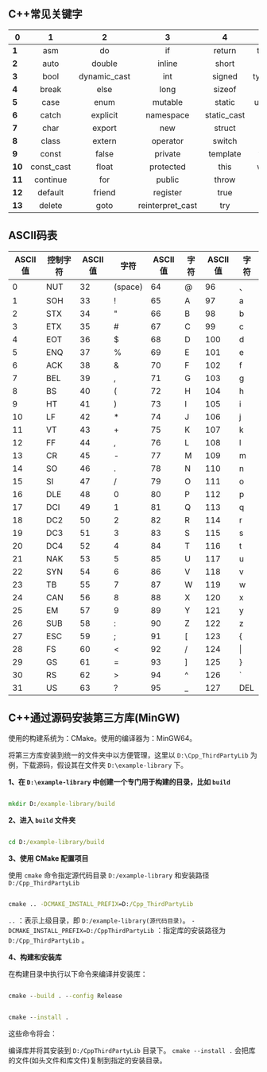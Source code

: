 ## C++常见关键字

| 0      |     1      |      2       |        3         |      4      |    5     |
| ------ | :--------: | :----------: | :--------------: | :---------: | :------: |
| **1**  |    asm     |      do      |        if        |   return    | typedef  |
| **2**  |    auto    |    double    |      inline      |    short    |  typeid  |
| **3**  |    bool    | dynamic_cast |       int        |   signed    | typename |
| **4**  |   break    |     else     |       long       |   sizeof    |  union   |
| **5**  |    case    |     enum     |     mutable      |   static    | unsigned |
| **6**  |   catch    |   explicit   |    namespace     | static_cast |  using   |
| **7**  |    char    |    export    |       new        |   struct    | virtual  |
| **8**  |   class    |    extern    |     operator     |   switch    |   void   |
| **9**  |   const    |    false     |     private      |  template   | volatile |
| **10** | const_cast |    float     |    protected     |    this     | wchar_t  |
| **11** |  continue  |     for      |      public      |    throw    |  while   |
| **12** |  default   |    friend    |     register     |    true     |          |
| **13** |   delete   |     goto     | reinterpret_cast |     try     |          |

## ASCII码表

| **ASCII**值 | **控制字符** | **ASCII**值 | **字符** | **ASCII**值 | **字符** | **ASCII**值 | **字符** |
| ----------- | ------------ | ----------- | -------- | ----------- | -------- | ----------- | -------- |
| 0           | NUT          | 32          | (space)  | 64          | @        | 96          | 、       |
| 1           | SOH          | 33          | !        | 65          | A        | 97          | a        |
| 2           | STX          | 34          | "        | 66          | B        | 98          | b        |
| 3           | ETX          | 35          | #        | 67          | C        | 99          | c        |
| 4           | EOT          | 36          | $        | 68          | D        | 100         | d        |
| 5           | ENQ          | 37          | %        | 69          | E        | 101         | e        |
| 6           | ACK          | 38          | &        | 70          | F        | 102         | f        |
| 7           | BEL          | 39          | ,        | 71          | G        | 103         | g        |
| 8           | BS           | 40          | (        | 72          | H        | 104         | h        |
| 9           | HT           | 41          | )        | 73          | I        | 105         | i        |
| 10          | LF           | 42          | *        | 74          | J        | 106         | j        |
| 11          | VT           | 43          | +        | 75          | K        | 107         | k        |
| 12          | FF           | 44          | ,        | 76          | L        | 108         | l        |
| 13          | CR           | 45          | -        | 77          | M        | 109         | m        |
| 14          | SO           | 46          | .        | 78          | N        | 110         | n        |
| 15          | SI           | 47          | /        | 79          | O        | 111         | o        |
| 16          | DLE          | 48          | 0        | 80          | P        | 112         | p        |
| 17          | DCI          | 49          | 1        | 81          | Q        | 113         | q        |
| 18          | DC2          | 50          | 2        | 82          | R        | 114         | r        |
| 19          | DC3          | 51          | 3        | 83          | S        | 115         | s        |
| 20          | DC4          | 52          | 4        | 84          | T        | 116         | t        |
| 21          | NAK          | 53          | 5        | 85          | U        | 117         | u        |
| 22          | SYN          | 54          | 6        | 86          | V        | 118         | v        |
| 23          | TB           | 55          | 7        | 87          | W        | 119         | w        |
| 24          | CAN          | 56          | 8        | 88          | X        | 120         | x        |
| 25          | EM           | 57          | 9        | 89          | Y        | 121         | y        |
| 26          | SUB          | 58          | :        | 90          | Z        | 122         | z        |
| 27          | ESC          | 59          | ;        | 91          | [        | 123         | {        |
| 28          | FS           | 60          | <        | 92          | /        | 124         | \|       |
| 29          | GS           | 61          | =        | 93          | ]        | 125         | }        |
| 30          | RS           | 62          | >        | 94          | ^        | 126         | `        |
| 31          | US           | 63          | ?        | 95          | _        | 127         | DEL      |

## C++通过源码安装第三方库(MinGW)

使用的构建系统为：CMake。使用的编译器为：MinGW64。

将第三方库安装到统一的文件夹中以方便管理，这里以 `D:\Cpp_ThirdPartyLib` 为例，下载源码，假设其在文件夹 `D:\example-library` 下。

**1、在 `D:\example-library` 中创建一个专门用于构建的目录，比如 `build`**

```cmd

mkdir D:/example-library/build

```

**2、进入 `build` 文件夹**

```cmd

cd D:/example-library/build

```

**3、使用 CMake 配置项目**

使用 `cmake` 命令指定源代码目录 `D:/example-library` 和安装路径 `D:/Cpp_ThirdPartyLib`

```cmd

cmake .. -DCMAKE_INSTALL_PREFIX=D:/Cpp_ThirdPartyLib

```

`..` ：表示上级目录，即 `D:/example-library(源代码目录)`。
`-DCMAKE_INSTALL_PREFIX=D:/CppThirdPartyLib` ：指定库的安装路径为 `D:/Cpp_ThirdPartyLib` 。

**4、构建和安装库**

在构建目录中执行以下命令来编译并安装库：

```cmd

cmake --build . --config Release

```

```cmd

cmake --install .

```

这些命令将会：

编译库并将其安装到 `D:/CppThirdPartyLib` 目录下。
`cmake --install .` 会把库的文件(如头文件和库文件)复制到指定的安装目录。
